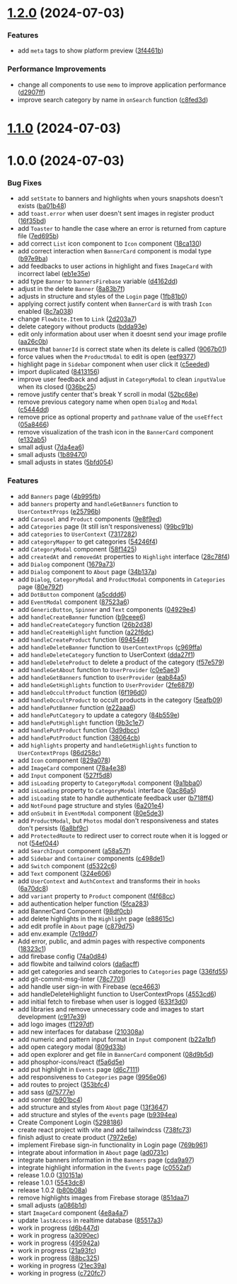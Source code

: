 # [1.2.0](https://github.com/ArtelierMaisa/artelier-maisa-admin/compare/v1.1.0...v1.2.0) (2024-07-03)


### Features

* add `meta` tags to show platform preview ([3f4461b](https://github.com/ArtelierMaisa/artelier-maisa-admin/commit/3f4461b4ee12605ae15d8fc8bc915937f71762b4))


### Performance Improvements

* change all components to use `memo` to improve application performance ([d2907ff](https://github.com/ArtelierMaisa/artelier-maisa-admin/commit/d2907ff0d012c820dc303d49375f00de83426d17))
* improve search category by name in `onSearch` function ([c8fed3d](https://github.com/ArtelierMaisa/artelier-maisa-admin/commit/c8fed3d936c50111f4bd2051d4a1ecdefbcfd974))

# [1.1.0](https://github.com/ArtelierMaisa/artelier-maisa-admin/compare/v1.0.0...v1.1.0) (2024-07-03)

# 1.0.0 (2024-07-03)

### Bug Fixes

- add `setState` to banners and highlights when yours snapshots doesn't exists ([ba01b48](https://github.com/ArtelierMaisa/artelier-maisa-admin/commit/ba01b4800e978a76b8d43f87fe63b0e1ce90897c))
- add `toast.error` when user doesn't sent images in register product ([16f35bd](https://github.com/ArtelierMaisa/artelier-maisa-admin/commit/16f35bd06027c95e8a723673455e19700fe869d0))
- add `Toaster` to handle the case where an error is returned from capture file ([7ed695b](https://github.com/ArtelierMaisa/artelier-maisa-admin/commit/7ed695b0198b649ca21ee6914c475ee1ccd81230))
- add correct `List` icon component to `Icon` component ([18ca130](https://github.com/ArtelierMaisa/artelier-maisa-admin/commit/18ca130c56062cc90e076ead66f3983ee6673033))
- add correct interaction when `BannerCard` component is modal type ([b97e9ba](https://github.com/ArtelierMaisa/artelier-maisa-admin/commit/b97e9ba19990c67f2a6e668e1407b9ca7fa30183))
- add feedbacks to user actions in highlight and fixes `ImageCard` with incorrect label ([eb1e35e](https://github.com/ArtelierMaisa/artelier-maisa-admin/commit/eb1e35e5e1a2601a22e6981e5adb82124e61ae44))
- add type `Banner` to `bannersFirebase` variable ([d4162dd](https://github.com/ArtelierMaisa/artelier-maisa-admin/commit/d4162dd6a8ce294a6d1e80d44a447f61bb78c66d))
- adjust in the delete `Banner` ([8a83b7f](https://github.com/ArtelierMaisa/artelier-maisa-admin/commit/8a83b7f0e74b4112d0ecd15148b5e2f2cc6c8ecf))
- adjusts in structure and styles of the `Login` page ([1fb81b0](https://github.com/ArtelierMaisa/artelier-maisa-admin/commit/1fb81b08bd97e4505485a45f26255189db81088c))
- applying correct justify content when `BannerCard` is with trash `Icon` enabled ([8c7a038](https://github.com/ArtelierMaisa/artelier-maisa-admin/commit/8c7a038ff80fe4ee13a9b3aed760717dcd0111a2))
- change `Flowbite.Item` to `Link` ([2d203a7](https://github.com/ArtelierMaisa/artelier-maisa-admin/commit/2d203a72ccf22202ea1fe78953f8c5f1204ad0e1))
- delete category without products ([bdda93e](https://github.com/ArtelierMaisa/artelier-maisa-admin/commit/bdda93ea93236ed3622c6f9bf6bfca905e17d27d))
- edit only information about user when it doesnt send your image profile ([aa26c0b](https://github.com/ArtelierMaisa/artelier-maisa-admin/commit/aa26c0b00d4eafce4372fd8277807fdba8c4ce2a))
- ensure that `bannerId` is correct state when its delete is called ([9067b01](https://github.com/ArtelierMaisa/artelier-maisa-admin/commit/9067b01892062e1d9ea1dd68d46680c65d40c9a9))
- force values when the `ProductModal` to edit is open ([eef9377](https://github.com/ArtelierMaisa/artelier-maisa-admin/commit/eef9377323df8232c168243bac6ba94d737dec19))
- highlight page in `Sidebar` component when user click it ([c5eeded](https://github.com/ArtelierMaisa/artelier-maisa-admin/commit/c5eeded7ed0a0bd60f9753cb313ee82c90fa6b2e))
- import duplicated ([8413156](https://github.com/ArtelierMaisa/artelier-maisa-admin/commit/841315619b630649bacba0a6704bdf904a7c217f))
- improve user feedback and adjust in `CategoryModal` to clean `inputValue` when its closed ([036bc25](https://github.com/ArtelierMaisa/artelier-maisa-admin/commit/036bc25bf16d40906ca5fe8f3496c20ee794ce8b))
- remove justify center that's break Y scroll in modal ([52bc68e](https://github.com/ArtelierMaisa/artelier-maisa-admin/commit/52bc68ec7e003b820c07965037c4af66968b2393))
- remove previous category name when open `Dialog` and `Modal` ([c5444dd](https://github.com/ArtelierMaisa/artelier-maisa-admin/commit/c5444ddc8e4d0641e7d16f0874264810f0f95c28))
- remove price as optional property and `pathname` value of the `useEffect` ([05a8466](https://github.com/ArtelierMaisa/artelier-maisa-admin/commit/05a84660e6bbfcce96cc73fe2febec5a029ecf08))
- remove visualization of the trash icon in the `BannerCard` component ([e132ab5](https://github.com/ArtelierMaisa/artelier-maisa-admin/commit/e132ab578acd62eec9653c21afe893b7dfc32d8c))
- small adjust ([7da4ea6](https://github.com/ArtelierMaisa/artelier-maisa-admin/commit/7da4ea61a0955f032537e22ff46d77d77556d43c))
- small adjusts ([1b89470](https://github.com/ArtelierMaisa/artelier-maisa-admin/commit/1b894702e64eb65912268278eed3bd4f1631683a))
- small adjusts in states ([5bfd054](https://github.com/ArtelierMaisa/artelier-maisa-admin/commit/5bfd054cfa815ad7f4dd251a39b2ece872091e37))

### Features

- add `Banners` page ([4b995fb](https://github.com/ArtelierMaisa/artelier-maisa-admin/commit/4b995fbb0b57f1a9bcdecc7202a9b4f11cb123ce))
- add `banners` property and `handleGetBanners` function to `UserContextProps` ([e25796b](https://github.com/ArtelierMaisa/artelier-maisa-admin/commit/e25796b152a72769c20fd3051dd2e2323f85b2bc))
- add `Carousel` and `Product` components ([9e8f9ed](https://github.com/ArtelierMaisa/artelier-maisa-admin/commit/9e8f9ed060fdbf0b5bfd94b780581440a78c3b09))
- add `Categories` page (It still isn't responsiveness) ([99bc91b](https://github.com/ArtelierMaisa/artelier-maisa-admin/commit/99bc91b790cc6fa2acdbee97f750325c8f5c1b60))
- add `categories` to `UserContext` ([7317282](https://github.com/ArtelierMaisa/artelier-maisa-admin/commit/731728251dfb7a155921d3394b63d89ef3468172))
- add `categoryMapper` to get categories ([54246f4](https://github.com/ArtelierMaisa/artelier-maisa-admin/commit/54246f4baeb253fbc23c34407e8292ac728c34a2))
- add `CategoryModal` component ([58f1425](https://github.com/ArtelierMaisa/artelier-maisa-admin/commit/58f142533d77823a10d304685997375574355dde))
- add `createdAt` and `removedAt` properties to `Highlight` interface ([28c78f4](https://github.com/ArtelierMaisa/artelier-maisa-admin/commit/28c78f4d1d6bbed82a056c95fdd4f798f92f4866))
- add `Dialog` component ([1679a73](https://github.com/ArtelierMaisa/artelier-maisa-admin/commit/1679a733f23175333199d78562a767e2bf826519))
- add `Dialog` component to `About` page ([34b137a](https://github.com/ArtelierMaisa/artelier-maisa-admin/commit/34b137a5f7b1245b9feb68cb90b0fc7ca96d8bb0))
- add `Dialog`, `CategoryModal` and `ProductModal` components in `Categories` page ([80e792f](https://github.com/ArtelierMaisa/artelier-maisa-admin/commit/80e792fbb8e0effbe9eba8aefde66dfe8e429d57))
- add `DotButton` component ([a5cddd6](https://github.com/ArtelierMaisa/artelier-maisa-admin/commit/a5cddd6697cf866c6d5a74bc1bc3b674045c65b1))
- add `EventModal` component ([87523a6](https://github.com/ArtelierMaisa/artelier-maisa-admin/commit/87523a62a7167a6055c41420561c86def3e9c4c8))
- add `GenericButton`, `Spinner` and `Text` components ([04929e4](https://github.com/ArtelierMaisa/artelier-maisa-admin/commit/04929e48121ea5fa7c49adc87a1d5e05718b763b))
- add `handleCreateBanner` function ([b9ceee6](https://github.com/ArtelierMaisa/artelier-maisa-admin/commit/b9ceee639d699053a9d118694724508e60904c12))
- add `handleCreateCategory` function ([26b2d38](https://github.com/ArtelierMaisa/artelier-maisa-admin/commit/26b2d387467eefc1502ba4eede1e5ff0a11c1c6e))
- add `handleCreateHighlight` function ([a22f6dc](https://github.com/ArtelierMaisa/artelier-maisa-admin/commit/a22f6dc8983a2c634d704122cd62f7072444c075))
- add `handleCreateProduct` function ([694544f](https://github.com/ArtelierMaisa/artelier-maisa-admin/commit/694544fa093af7a7bf3d283e284ff75e351cddc5))
- add `handleDeleteBanner` function to `UserContextProps` ([c969ffa](https://github.com/ArtelierMaisa/artelier-maisa-admin/commit/c969ffa5566f47f1a3c4311ff4251fb40af4b990))
- add `handleDeleteCategory` function to UserContext ([dda27f1](https://github.com/ArtelierMaisa/artelier-maisa-admin/commit/dda27f10541c07cf776e8b28a0eb0539972952da))
- add `handleDeleteProduct` to delete a product of the category ([f57e579](https://github.com/ArtelierMaisa/artelier-maisa-admin/commit/f57e57947f07ed053451fb64140f1b3a8b9d65e5))
- add `handleGetAbout` function to `UserProvider` ([c0e5ae3](https://github.com/ArtelierMaisa/artelier-maisa-admin/commit/c0e5ae3e03e3cca658fa8467ab20f0e9c4664712))
- add `handleGetBanners` function to `UserProvider` ([eab84a5](https://github.com/ArtelierMaisa/artelier-maisa-admin/commit/eab84a5023e61e4cbcca340657268b88e657e980))
- add `handleGetHighlights` function to `UserProvider` ([2fe6879](https://github.com/ArtelierMaisa/artelier-maisa-admin/commit/2fe6879be65cb4ef0fc6cffb0d77f53cfc378c41))
- add `handleOccultProduct` function ([6f196d0](https://github.com/ArtelierMaisa/artelier-maisa-admin/commit/6f196d0f901912779e62776b89b152f5677bb427))
- add `handleOccultProduct` to occult products in the category ([5eafb09](https://github.com/ArtelierMaisa/artelier-maisa-admin/commit/5eafb0976f9cdb3e40b1466288d50f2959029480))
- add `handlePutBanner` function ([e22aaa6](https://github.com/ArtelierMaisa/artelier-maisa-admin/commit/e22aaa63cce72a1999dac59ebb8865416e495b4b))
- add `handlePutCategory` to update a category ([84b559e](https://github.com/ArtelierMaisa/artelier-maisa-admin/commit/84b559e70090ddceeb6b5de5b1f2b1c9bea55394))
- add `handlePutHighlight` function ([9b3c1e7](https://github.com/ArtelierMaisa/artelier-maisa-admin/commit/9b3c1e77752f9289bb91fd6347ec421870d41d39))
- add `handlePutProduct` function ([3d9dbcc](https://github.com/ArtelierMaisa/artelier-maisa-admin/commit/3d9dbccf5f8b9b5de0dab23c775b29f3a689adc2))
- add `handlePutProduct` function ([38064cb](https://github.com/ArtelierMaisa/artelier-maisa-admin/commit/38064cbd3d0d53de4e4c49da9139bf9c753582b0))
- add `highlights` property and `handleGetHighlights` function to `UserContextProps` ([86d258c](https://github.com/ArtelierMaisa/artelier-maisa-admin/commit/86d258cb36da059b2ab725aac95a7f19ff19eaa3))
- add `Icon` component ([829a078](https://github.com/ArtelierMaisa/artelier-maisa-admin/commit/829a0786b0c607e8ad9953582d40cfa46215aeff))
- add `ImageCard` component ([78a4e38](https://github.com/ArtelierMaisa/artelier-maisa-admin/commit/78a4e3852ecaaf51abfb4e44cfc1357e56764afa))
- add `Input` component ([527f5d8](https://github.com/ArtelierMaisa/artelier-maisa-admin/commit/527f5d85bcbafe0257050cb46741f0fbd6dee39e))
- add `isLoading` property to `CategoryModal` component ([9a1bba0](https://github.com/ArtelierMaisa/artelier-maisa-admin/commit/9a1bba09b66401e9816349db43049421912f13ca))
- add `isLoading` property to `CategoryModal` interface ([0ac86a5](https://github.com/ArtelierMaisa/artelier-maisa-admin/commit/0ac86a5554551b5bff09a0dd91dfa19c46cf0d3e))
- add `isLoading` state to handle authenticate feedback user ([b718ff4](https://github.com/ArtelierMaisa/artelier-maisa-admin/commit/b718ff4bd507ce52b7979e3f4af694771e66a769))
- add `NotFound` page structure and styles ([6a201e4](https://github.com/ArtelierMaisa/artelier-maisa-admin/commit/6a201e4fb1584083aa6d7b21d09df41c9b066758))
- add `onSubmit` in `EventModal` component ([80e5de3](https://github.com/ArtelierMaisa/artelier-maisa-admin/commit/80e5de3ba70667f619a3138deedb70ce72ce2800))
- add `ProductModal`, but `Photos` modal don't responsiveness and states don't persists ([6a8bf9c](https://github.com/ArtelierMaisa/artelier-maisa-admin/commit/6a8bf9cfa01fc32ecfe6e92dda788dd3f10be2af))
- add `ProtectedRoute` to redirect user to correct route when it is logged or not ([54ef044](https://github.com/ArtelierMaisa/artelier-maisa-admin/commit/54ef044b53ff813f5c756b0eca4ad529e35a3d7d))
- add `SearchInput` component ([a58a57f](https://github.com/ArtelierMaisa/artelier-maisa-admin/commit/a58a57f7e78a894763794cfd707bb8c9b876e19b))
- add `Sidebar` and `Container` components ([c498de1](https://github.com/ArtelierMaisa/artelier-maisa-admin/commit/c498de10e6e433dadaddda795d121869a796aeb2))
- add `Switch` component ([d5322c6](https://github.com/ArtelierMaisa/artelier-maisa-admin/commit/d5322c6b72974f74afd954fac437e038227738a0))
- add `Text` component ([324e606](https://github.com/ArtelierMaisa/artelier-maisa-admin/commit/324e6063399a102a9de7b171b1e008d44f7caf49))
- add `UserContext` and `AuthContext` and transforms their in `hooks` ([6a70dc8](https://github.com/ArtelierMaisa/artelier-maisa-admin/commit/6a70dc8b1eeaaec37bf941f8976138c40e2b15bf))
- add `variant` property to `Product` component ([f4f68cc](https://github.com/ArtelierMaisa/artelier-maisa-admin/commit/f4f68cc97f6a4dc460eb691e8c51aab69904fff6))
- add authentication helper function ([5fca283](https://github.com/ArtelierMaisa/artelier-maisa-admin/commit/5fca283a9791f5e4586a6d6dbff3f264b0be8a33))
- add BannerCard Component ([98df0cb](https://github.com/ArtelierMaisa/artelier-maisa-admin/commit/98df0cb23f9ab27688dd555f048084b703406d12))
- add delete highlights in the `Highlight` page ([e88615c](https://github.com/ArtelierMaisa/artelier-maisa-admin/commit/e88615cfe4cde6dbd7c84b1efb229c3e60ce76c6))
- add edit profile in `About` page ([c879d75](https://github.com/ArtelierMaisa/artelier-maisa-admin/commit/c879d75758fae92fe9b31c603577e9e63062fda5))
- add env.example ([7c19dd7](https://github.com/ArtelierMaisa/artelier-maisa-admin/commit/7c19dd70dca1c2dfa162b90d5f2d9e5c907fd816))
- Add error, public, and admin pages with respective components ([18323c1](https://github.com/ArtelierMaisa/artelier-maisa-admin/commit/18323c1e50bb24379c1e543f8f694828db6bbfb8))
- add firebase config ([74a0d84](https://github.com/ArtelierMaisa/artelier-maisa-admin/commit/74a0d84b3b01b33425981c12ef1e90683f8cfe3c))
- add flowbite and tailwind colors ([da6acff](https://github.com/ArtelierMaisa/artelier-maisa-admin/commit/da6acff3cd1ffd5d0e859eb30555f383a7a8935c))
- add get categories and search categories to `Categories` page ([336fd55](https://github.com/ArtelierMaisa/artelier-maisa-admin/commit/336fd557ea1a22c2d0469a1474f6fca3e1e3f85e))
- add git-commit-msg-linter ([78c7701](https://github.com/ArtelierMaisa/artelier-maisa-admin/commit/78c770128d0111f3f04e8eb01d70823132d6d9a3))
- add handle user sign-in with Firebase ([ece4663](https://github.com/ArtelierMaisa/artelier-maisa-admin/commit/ece466318428b37d2c85eac33c325b965ad64c7c))
- add handleDeleteHighlight function to UserContextProps ([4553cd6](https://github.com/ArtelierMaisa/artelier-maisa-admin/commit/4553cd6b6e8b4236c9b453d3c48bfd303503bb24))
- add initial fetch to firebase when user is logged ([633f3d0](https://github.com/ArtelierMaisa/artelier-maisa-admin/commit/633f3d02435c0e395692fd9e509d35c57d72bfb0))
- add libraries and remove unnecessary code and images to start development ([c917e39](https://github.com/ArtelierMaisa/artelier-maisa-admin/commit/c917e3903ca62585975971a53e1af657ea38da44))
- add logo images ([f1297df](https://github.com/ArtelierMaisa/artelier-maisa-admin/commit/f1297dfb56777bf60625e1be0be830085d5adfb3))
- add new interfaces for database ([210308a](https://github.com/ArtelierMaisa/artelier-maisa-admin/commit/210308a973dc0a16f62b9b0a8e0e0d7cc7597bc2))
- add numeric and pattern input format in `Input` component ([b22a1bf](https://github.com/ArtelierMaisa/artelier-maisa-admin/commit/b22a1bfd198659399291345adc33f91e5cce0e4f))
- add open category modal ([809d33b](https://github.com/ArtelierMaisa/artelier-maisa-admin/commit/809d33bc711101d6e374ed66f050c59083b5dc3e))
- add open explorer and get file in `BannerCard` component ([08d9b5d](https://github.com/ArtelierMaisa/artelier-maisa-admin/commit/08d9b5d1b409018f3c302ab05b05528a4224cf79))
- add phosphor-icons/react ([f5a6d5e](https://github.com/ArtelierMaisa/artelier-maisa-admin/commit/f5a6d5e7bc0a05d8ce732c018c76d62a120f3c3f))
- add put highlight in `Events` page ([d6c7111](https://github.com/ArtelierMaisa/artelier-maisa-admin/commit/d6c7111cadf044ace7b3829446ef3061be7d7a9d))
- add responsiveness to `Categories` page ([9956e06](https://github.com/ArtelierMaisa/artelier-maisa-admin/commit/9956e06ee56c110108b07fcd48f18fd2996af7c5))
- add routes to project ([353bfc4](https://github.com/ArtelierMaisa/artelier-maisa-admin/commit/353bfc43bd481a79345a96ae0b4746749f84a3bd))
- add sass ([d75777e](https://github.com/ArtelierMaisa/artelier-maisa-admin/commit/d75777e848e1c00746d8047b9580e425843dfbf3))
- add sonner ([b901bc4](https://github.com/ArtelierMaisa/artelier-maisa-admin/commit/b901bc407102e45b11069104907e39ab72c9076f))
- add structure and styles from `About` page ([13f3647](https://github.com/ArtelierMaisa/artelier-maisa-admin/commit/13f3647a572dfb60198c4f7104406174799d87a1))
- add structure and styles of the `events` page ([b9394ea](https://github.com/ArtelierMaisa/artelier-maisa-admin/commit/b9394eafb08734562304d54cb8f43e988282a787))
- Create Component Login ([5298186](https://github.com/ArtelierMaisa/artelier-maisa-admin/commit/52981869d8d93dad8dc00764f070fba557273d7f))
- create react project with vite and add tailwindcss ([738fc73](https://github.com/ArtelierMaisa/artelier-maisa-admin/commit/738fc7389b71ae729ab61c7e7e6d700afbe1fd67))
- finish adjust to create product ([7972e6e](https://github.com/ArtelierMaisa/artelier-maisa-admin/commit/7972e6e47e29b7a4fe4f9a2b524ee7d5af7e4339))
- implement Firebase sign-in functionality in Login page ([769b961](https://github.com/ArtelierMaisa/artelier-maisa-admin/commit/769b961d77bab5e24a489726b77013b4d9c27225))
- integrate about information in `About` page ([ad0731c](https://github.com/ArtelierMaisa/artelier-maisa-admin/commit/ad0731c95b3b078a23d48af0c27384e16bbac4e7))
- integrate banners information in the `Banners` page ([cda9a97](https://github.com/ArtelierMaisa/artelier-maisa-admin/commit/cda9a9727314ba71fe0d9cc6dbb2b5f9aa0dcd6e))
- integrate highlight information in the `Events` page ([c0552af](https://github.com/ArtelierMaisa/artelier-maisa-admin/commit/c0552af1b8959d6d1342285ecabf591ad01627b6))
- release 1.0.0 ([310151a](https://github.com/ArtelierMaisa/artelier-maisa-admin/commit/310151a0c512ea7dd7545bf04ee50f24ac97ae46))
- release 1.0.1 ([5543dc8](https://github.com/ArtelierMaisa/artelier-maisa-admin/commit/5543dc8cde44eae119c93f8cae8f4f205ac85dab))
- release 1.0.2 ([b80b08a](https://github.com/ArtelierMaisa/artelier-maisa-admin/commit/b80b08aca7862c2b4887c205cf8f6e75053da19b))
- remove highlights images from Firebase storage ([851daa7](https://github.com/ArtelierMaisa/artelier-maisa-admin/commit/851daa70d8c608118324120d5b74549252300ffb))
- small adjusts ([a086b1d](https://github.com/ArtelierMaisa/artelier-maisa-admin/commit/a086b1d695ac92d90ce1fddc4cbffbc8ec841786))
- start `ImageCard` component ([4e8a4a7](https://github.com/ArtelierMaisa/artelier-maisa-admin/commit/4e8a4a7e54441192aa7966eb6de7243b2d0b93a9))
- update `lastAccess` in realtime database ([85517a3](https://github.com/ArtelierMaisa/artelier-maisa-admin/commit/85517a3e5c143651af73519172bde7cf01bdc221))
- work in progress ([d6b447d](https://github.com/ArtelierMaisa/artelier-maisa-admin/commit/d6b447dc4e91a98a9aae890342c4b03b135e99dd))
- work in progress ([a3090ec](https://github.com/ArtelierMaisa/artelier-maisa-admin/commit/a3090ece590c289bc50119460fdc4aa5b9c03212))
- work in progress ([495942a](https://github.com/ArtelierMaisa/artelier-maisa-admin/commit/495942a5779b835daf47ffc3124d2b76b173282b))
- work in progress ([21a93fc](https://github.com/ArtelierMaisa/artelier-maisa-admin/commit/21a93fc0e5d18789499ab16d0af7734aa7c2bfc6))
- work in progress ([88bc325](https://github.com/ArtelierMaisa/artelier-maisa-admin/commit/88bc325f9d1357343a0000985ad35c6f21b5be65))
- working in progress ([21ec39a](https://github.com/ArtelierMaisa/artelier-maisa-admin/commit/21ec39a1f558de05af96150613f94bb46dddef93))
- working in progress ([c720fc7](https://github.com/ArtelierMaisa/artelier-maisa-admin/commit/c720fc7c6b60e4bbba5cad672de49067f15b9a7a))

